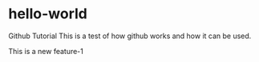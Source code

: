 # hello-world
Github Tutorial
This is a test of how github works and how it can be used.

This is a new feature-1
